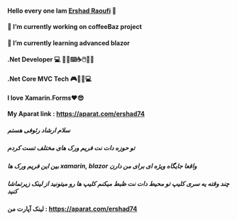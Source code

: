 #### Hello every one Iam <a href="https://ershad95.github.io">Ershad Raoufi</a> 👋
#### 🔭 I’m currently working on coffeeBaz project
#### 🌱 I’m currently learning advanced blazor

#### .Net Developer 💻 👨‍💻⌨️☕🖱️🍩🍫
#### .Net Core MVC Tech 🎮📱🔲💻 
#### I love Xamarin.Forms❤️😎
#### My Aparat link : https://aparat.com/ershad74

##### سلام ارشاد رئوفی هستم 
##### تو حوزه دات نت فریم ورک های مختلف تست کردم 

##### بین این فریم ورک ها *xamarin*, *blazor* واقعا جایگاه ویژه ای برای من دارن

##### چند وقته یه سری کلیپ تو محیط دات نت ظبط میکنم کلیپ ها رو میتونید از لینک زیرتماشا کنید
#### لینک آپارت من : https://aparat.com/ershad74


